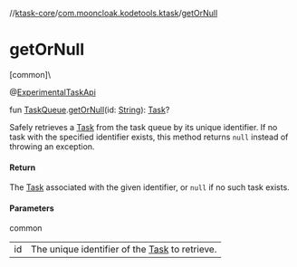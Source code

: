 //[ktask-core](../../index.md)/[com.mooncloak.kodetools.ktask](index.md)/[getOrNull](get-or-null.md)

# getOrNull

[common]\

@[ExperimentalTaskApi](-experimental-task-api/index.md)

fun [TaskQueue](-task-queue/index.md).[getOrNull](get-or-null.md)(id: [String](https://kotlinlang.org/api/core/kotlin-stdlib/kotlin/-string/index.html)): [Task](-task/index.md)?

Safely retrieves a [Task](-task/index.md) from the task queue by its unique identifier. If no task with the specified identifier exists, this method returns `null` instead of throwing an exception.

#### Return

The [Task](-task/index.md) associated with the given identifier, or `null` if no such task exists.

#### Parameters

common

| | |
|---|---|
| id | The unique identifier of the [Task](-task/index.md) to retrieve. |
